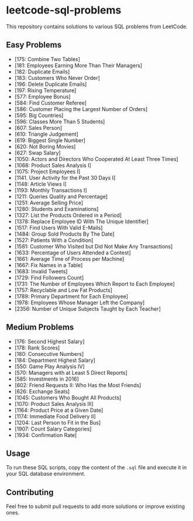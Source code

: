 # leetcode-sql-problems

This repository contains solutions to various SQL problems from LeetCode.

## Easy Problems
- [175: Combine Two Tables]
- [181: Employees Earning More Than Their Managers]
- [182: Duplicate Emails]
- [183: Customers Who Never Order]
- [196: Delete Duplicate Emails]
- [197: Rising Temperature]
- [577: Employee Bonus]
- [584: Find Customer Referee]
- [586: Customer Placing the Largest Number of Orders]
- [595: Big Countries]
- [596: Classes More Than 5 Students]
- [607: Sales Person]
- [610: Triangle Judgement]
- [619: Biggest Single Number]
- [620: Not Boring Movies]
- [627: Swap Salary]
- [1050: Actors and Directors Who Cooperated At Least Three Times]
- [1068: Product Sales Analysis I]
- [1075: Project Employees I]
- [1141. User Activity for the Past 30 Days I]
- [1148: Article Views I]
- [1193: Monthly Transactions I]
- [1211: Queries Quality and Percentage]
- [1251: Average Selling Price]
- [1280: Students and Examinations]
- [1327: List the Products Ordered in a Period]
- [1378: Replace Employee ID With The Unique Identifier]
- [1517: Find Users With Valid E-Mails]
- [1484: Group Sold Products By The Date]
- [1527: Patients With a Condition]
- [1581: Customer Who Visited but Did Not Make Any Transactions]
- [1633: Percentage of Users Attended a Contest]
- [1661: Average Time of Process per Machine]
- [1667: Fix Names in a Table]
- [1683: Invalid Tweets]
- [1729: Find Followers Count]
- [1731: The Number of Employees Which Report to Each Employee]
- [1757: Recyclable and Low Fat Products]
- [1789: Primary Department for Each Employee]
- [1978: Employees Whose Manager Left the Company]
- [2356: Number of Unique Subjects Taught by Each Teacher]

## Medium Problems
- [176: Second Highest Salary]
- [178: Rank Scores]
- [180: Consecutive Numbers]
- [184: Department Highest Salary]
- [550: Game Play Analysis IV]
- [570: Managers with at Least 5 Direct Reports]
- [585: Investments in 2016]
- [602: Friend Requests II: Who Has the Most Friends]
- [626: Exchange Seats]
- [1045: Customers Who Bought All Products]
- [1070: Product Sales Analysis III]
- [1164: Product Price at a Given Date]
- [1174: Immediate Food Delivery II]
- [1204: Last Person to Fit in the Bus]
- [1907: Count Salary Categories]
- [1934: Confirmation Rate]
  
## Usage
To run these SQL scripts, copy the content of the `.sql` file and execute it in your SQL database environment.

## Contributing
Feel free to submit pull requests to add more solutions or improve existing ones.

